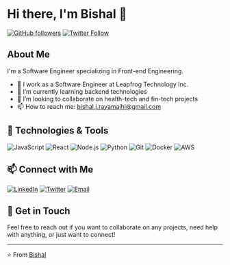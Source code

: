 # Hi there, I'm Bishal 👋

[![GitHub followers](https://img.shields.io/github/followers/6zun9?label=Follow&style=social)](https://github.com/6zun9)
[![Twitter Follow](https://img.shields.io/twitter/follow/6zun9?style=social)](https://twitter.com/6zun9)

## About Me

I'm a Software Engineer specializing in Front-end Engineering.

- 🔭 I work as a Software Engineer  at Leapfrog Technology Inc.
- 🌱 I’m currently learning backend technologies
- 👯 I’m looking to collaborate on health-tech and fin-tech projects
- 📫 How to reach me: bishal.j.rayamajhi@gmail.com

## 🔧 Technologies & Tools

![JavaScript](https://img.shields.io/badge/-JavaScript-333333?style=flat&logo=javascript)
![React](https://img.shields.io/badge/-React-333333?style=flat&logo=react)
![Node.js](https://img.shields.io/badge/-Node.js-333333?style=flat&logo=node.js)
![Python](https://img.shields.io/badge/-Python-333333?style=flat&logo=python)
![Git](https://img.shields.io/badge/-Git-333333?style=flat&logo=git)
![Docker](https://img.shields.io/badge/-Docker-333333?style=flat&logo=docker)
![AWS](https://img.shields.io/badge/-AWS-333333?style=flat&logo=amazon-aws)

## 📫 Connect with Me

[![LinkedIn](https://img.shields.io/badge/-LinkedIn-333333?style=flat&logo=linkedin)](https://linkedin.com/in/6zun9)
[![Twitter](https://img.shields.io/badge/-Twitter-333333?style=flat&logo=twitter)](https://twitter.com/6zun9)
[![Email](https://img.shields.io/badge/-Email-333333?style=flat&logo=gmail)](mailto:bishal.j.rayamajhi@gmail.com)


## 💬 Get in Touch

Feel free to reach out if you want to collaborate on any projects, need help with anything, or just want to connect!

---

⭐️ From [Bishal](https://github.com/6zun9)
